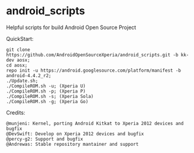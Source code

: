 android_scripts
===============

Helpful scripts for build Android Open Source Project

QuickStart:

    git clone https://github.com/AndroidOpenSourceXperia/android_scripts.git -b kk-dev aosx;
    cd aosx;
    repo init -u https://android.googlesource.com/platform/manifest -b android-4.4.2_r2;
    ./Update.sh;
    ./CompileROM.sh -u; (Xperia U)
    ./CompileROM.sh -p; (Xperia P)   
    ./CompileROM.sh -s; (Xperia Sola)
    ./CompileROM.sh -g; (Xperia Go) 
    
Credits:
    
    @munjeni: Kernel, porting Android Kitkat to Xperia 2012 devices and bugfix
    @DevSwift: Develop on Xperia 2012 devices and bugfix
    @percy-g2: Support and bugfix
    @Andrewas: Stable repository mantainer and support
